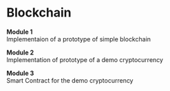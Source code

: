 # Blockchain
**Module 1**</br>
Implementaion of a prototype of simple blockchain

**Module 2**</br>
Implementation of prototype of a demo cryptocurrency

**Module 3**</br>
Smart Contract for the demo cryptocurrency
